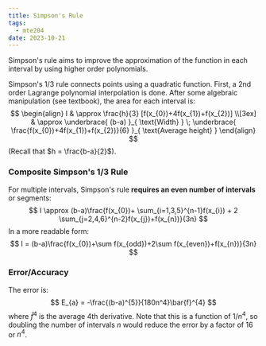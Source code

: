 ```yaml
---
title: Simpson's Rule
tags:
  - mte204
date: 2023-10-21
---
```

Simpson's rule aims to improve the approximation of the function in each interval by using higher order polynomials.

Simpson's 1/3 rule connects points using a quadratic function. First, a 2nd order Lagrange polynomial interpolation is done. After some algebraic manipulation (see textbook), the area for each interval is:
$$
\begin{align}
I  & \approx \frac{h}{3} [f(x_{0})+4f(x_{1})+f(x_{2})]  \\[3ex] 
 &  \approx \underbrace{ (b-a) }_{ \text{Width} } \; \underbrace{ \frac{f(x_{0})+4f(x_{1})+f(x_{2})}{6} }_{ \text{Average height} }
\end{align}
$$
(Recall that $h = \frac{b-a}{2}$).

### Composite Simpson's 1/3 Rule

For multiple intervals, Simpson's rule **requires an even number of intervals** or segments:
$$
I \approx (b-a)\frac{f(x_{0})+ \sum_{i=1,3,5}^{n-1}f(x_{i}) + 2 \sum_{j=2,4,6}^{n-2}f(x_{j})+f(x_{n})}{3n}
$$
In a more readable form:
$$
I = (b-a)\frac{f(x_{0})+\sum f(x_{odd})+2\sum f(x_{even})+f(x_{n})}{3n}
$$

### Error/Accuracy

The error is:
$$
E_{a} = -\frac{(b-a)^{5}}{180n^4}\bar{f}^{4}
$$
where $\bar{f}^{4}$ is the average 4th derivative. Note that this is a function of $1 / n^{4}$, so doubling the number of intervals $n$ would reduce the error by a factor of $16$ or $n^{4}$.